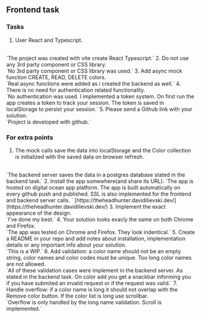 
## Frontend task
### Tasks
1. User React and Typescript.
<br />
`The project was created with vite create React Typescript.`
2. Do not use any 3rd party component or CSS library.
<br />
`No 3rd party component or CSS library was used.`
3. Add async mock function CREATE, READ, DELETE colors.
<br/>
`Real async functions were added as i created the backend as well.`
4. There is no need for authentication related functionality.
<br/>
`No authentication was used. I implemented a token system. On first run the app creates a token to track your session. The token is saved in localStorage to persist your session.`
5. Please send a Github link with your solution.
<br/>
`Project is developed with github.`

### For extra points
1. The mock calls save the data into localStorage and the Color collection is initialized with the saved data on browser refresh.
<br/>
`The backend server saves the data in a postgres database stated in the backend task.`
2. Install the app somewhere(and share its URL).
`The app is hosted on digital ocean app platform. The app is built automatically on every github push and published. SSL is also implemented for the frontend and backend server calls. `
[https://theheadhunter.davidilievski.dev/](https://theheadhunter.davidilievski.dev/)
3. Implement the exact appearance of the design.
<br/>
`I've done my best.`
4. Your solution looks exacly the same on both Chrome and Firefox.
<br/>
`The app was tested on Chrome and Firefox. They look indentical.`
5. Create a README in your repo and add notes about installation, implementation details or any important info about your solution.
<br/>
`This is a WIP.`
6. Add validation: a color name should not be an empty string, color names and color codes must be unique. Too long color names are not allowed.
<br/>
`All of these validation cases were implement in the backend server. As stated in the backend task. On color add you get a snackbar informing you if you have submited an invalid request or if the request was valid.`
7. Handle overflow: if a color name is long it should not overlap with the Remove color button. If the color list is long use scrollbar.
<br/>
`Overflow is only handled by the long name validation. Scroll is implemented.`

